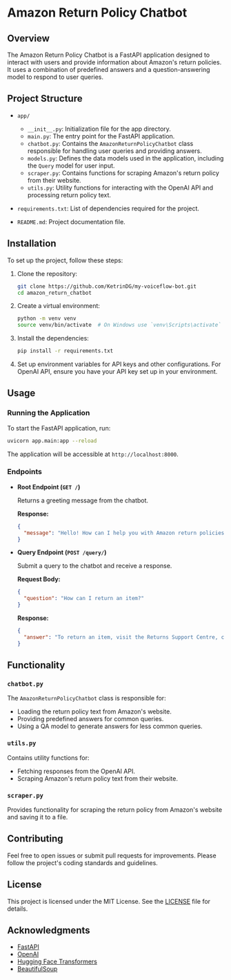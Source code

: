 # Amazon Return Policy Chatbot

## Overview

The Amazon Return Policy Chatbot is a FastAPI application designed to interact with users and provide information about Amazon's return policies. It uses a combination of predefined answers and a question-answering model to respond to user queries.

## Project Structure

- `app/`
  - `__init__.py`: Initialization file for the app directory.
  - `main.py`: The entry point for the FastAPI application.
  - `chatbot.py`: Contains the `AmazonReturnPolicyChatbot` class responsible for handling user queries and providing answers.
  - `models.py`: Defines the data models used in the application, including the `Query` model for user input.
  - `scraper.py`: Contains functions for scraping Amazon's return policy from their website.
  - `utils.py`: Utility functions for interacting with the OpenAI API and processing return policy text.

- `requirements.txt`: List of dependencies required for the project.
- `README.md`: Project documentation file.

## Installation

To set up the project, follow these steps:

1. Clone the repository:
   ```bash
   git clone https://github.com/KetrinDG/my-voiceflow-bot.git
   cd amazon_return_chatbot
   ```

2. Create a virtual environment:
   ```bash
   python -m venv venv
   source venv/bin/activate  # On Windows use `venv\Scripts\activate`
   ```

3. Install the dependencies:
   ```bash
   pip install -r requirements.txt
   ```

4. Set up environment variables for API keys and other configurations. For OpenAI API, ensure you have your API key set up in your environment.

## Usage

### Running the Application

To start the FastAPI application, run:
```bash
uvicorn app.main:app --reload
```

The application will be accessible at `http://localhost:8000`.

### Endpoints

- **Root Endpoint (`GET /`)**

  Returns a greeting message from the chatbot.

  **Response:**
  ```json
  {
    "message": "Hello! How can I help you with Amazon return policies?"
  }
  ```

- **Query Endpoint (`POST /query/`)**

  Submit a query to the chatbot and receive a response.

  **Request Body:**
  ```json
  {
    "question": "How can I return an item?"
  }
  ```

  **Response:**
  ```json
  {
    "answer": "To return an item, visit the Returns Support Centre, choose the item, and follow the instructions to print a return label."
  }
  ```

## Functionality

### `chatbot.py`

The `AmazonReturnPolicyChatbot` class is responsible for:

- Loading the return policy text from Amazon's website.
- Providing predefined answers for common queries.
- Using a QA model to generate answers for less common queries.

### `utils.py`

Contains utility functions for:

- Fetching responses from the OpenAI API.
- Scraping Amazon's return policy text from their website.

### `scraper.py`

Provides functionality for scraping the return policy from Amazon's website and saving it to a file.

## Contributing

Feel free to open issues or submit pull requests for improvements. Please follow the project's coding standards and guidelines.

## License

This project is licensed under the MIT License. See the [LICENSE](LICENSE) file for details.

## Acknowledgments

- [FastAPI](https://fastapi.tiangolo.com/)
- [OpenAI](https://openai.com/)
- [Hugging Face Transformers](https://huggingface.co/transformers/)
- [BeautifulSoup](https://www.crummy.com/software/BeautifulSoup/)
```
